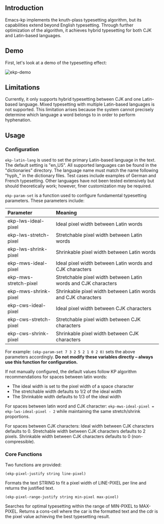 ## Introduction
Emacs-kp implements the knuth-plass typesetting algorithm, but its capabilities extend beyond English typesetting. Through further optimization of the algorithm, it achieves hybrid typesetting for both CJK and Latin-based languages.

## Demo
First, let's look at a demo of the typesetting effect:

![ekp-demo](./images/ekp-demo-with-cache.gif)

## Limitations
Currently, it only supports hybrid typesetting between CJK and one Latin-based language. Mixed typesetting with multiple Latin-based languages is not supported. This limitation arises because the system cannot precisely determine which language a word belongs to in order to perform hyphenation.

## Usage

### Configuration

`ekp-latin-lang` is used to set the primary Latin-based language in the text. The default setting is "en_US". All supported languages can be found in the "dictionaries" directory. The language name must match the name following "hyph_" in the dictionary files. Test cases include examples of German and French typesetting. Other languages have not been tested extensively but should theoretically work; however, finer customization may be required.

`ekp-param-set` is a function used to configure fundamental typesetting parameters. These parameters include:

| Parameter             | Meaning                                                        |
|:----------------------|:---------------------------------------------------------------|
| ekp-lws-ideal-pixel   | Ideal pixel width between Latin words                          |
| ekp-lws-stretch-pixel | Stretchable pixel width between Latin words                    |
| ekp-lws-shrink-pixel  | Shrinkable pixel width between Latin words                     |
| ekp-mws-ideal-pixel   | Ideal pixel width between Latin words and CJK characters       |
| ekp-mws-stretch-pixel | Stretchable pixel width between Latin words and CJK characters |
| ekp-mws-shrink-pixel  | Shrinkable pixel width between Latin words and CJK characters  |
| ekp-cws-ideal-pixel   | Ideal pixel width between CJK characters                       |
| ekp-cws-stretch-pixel | Stretchable pixel width between CJK characters                 |
| ekp-cws-shrink-pixel  | Shrinkable pixel width between CJK characters                  |

For example: `(ekp-param-set 7 3 2 5 2 1 0 2 0)` sets the above parameters accordingly. **​​Do not modify these variables directly – always use this function for configuration.​​**

If not manually configured, the default values follow KP algorithm recommendations for spaces between latin words:

- The ideal width is set to the pixel width of a space character
- The stretchable width defaults to 1/2 of the ideal width
- The Shrinkable width defaults to 1/3 of the ideal width

For spaces between latin word and CJK character: `ekp-mws-ideal-pixel = ekp-lws-ideal-pixel - 2` while maintaining the same stretch/shrink proportions.

For spaces between CJK characters: Ideal width between CJK characters defaults to 0. Stretchable width between CJK characters defaults to 2 pixels. Shrinkable width between CJK characters defaults to 0 (non-compressible).

### Core Functions

Two functions are provided:

```(ekp-pixel-justify string line-pixel)```

Formats the text STRING to fit a pixel width of LINE-PIXEL per line and returns the justified text.

```(ekp-pixel-range-justify string min-pixel max-pixel)```

Searches for optimal typesetting within the range of MIN-PIXEL to MAX-PIXEL. Returns a cons-cell where the car is the formatted text and the cdr is the pixel value achieving the best typesetting result.
